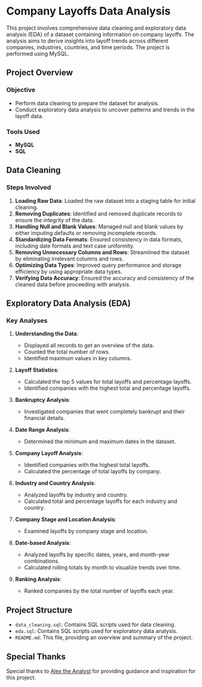 # Company Layoffs Data Analysis

This project involves comprehensive data cleaning and exploratory data analysis (EDA) of a dataset containing information on company layoffs. The analysis aims to derive insights into layoff trends across different companies, industries, countries, and time periods. The project is performed using MySQL.

## Project Overview

### Objective
- Perform data cleaning to prepare the dataset for analysis.
- Conduct exploratory data analysis to uncover patterns and trends in the layoff data.

### Tools Used
- **MySQL**
- **SQL**

## Data Cleaning

### Steps Involved
1. **Loading Raw Data**: Loaded the raw dataset into a staging table for initial cleaning.
2. **Removing Duplicates**: Identified and removed duplicate records to ensure the integrity of the data.
3. **Handling Null and Blank Values**: Managed null and blank values by either imputing defaults or removing incomplete records.
4. **Standardizing Data Formats**: Ensured consistency in data formats, including date formats and text case uniformity.
5. **Removing Unnecessary Columns and Rows**: Streamlined the dataset by eliminating irrelevant columns and rows.
6. **Optimizing Data Types**: Improved query performance and storage efficiency by using appropriate data types.
7. **Verifying Data Accuracy**: Ensured the accuracy and consistency of the cleaned data before proceeding with analysis.

## Exploratory Data Analysis (EDA)

### Key Analyses
1. **Understanding the Data**:
   - Displayed all records to get an overview of the data.
   - Counted the total number of rows.
   - Identified maximum values in key columns.

2. **Layoff Statistics**:
   - Calculated the top 5 values for total layoffs and percentage layoffs.
   - Identified companies with the highest total and percentage layoffs.

3. **Bankruptcy Analysis**:
   - Investigated companies that went completely bankrupt and their financial details.

4. **Date Range Analysis**:
   - Determined the minimum and maximum dates in the dataset.

5. **Company Layoff Analysis**:
   - Identified companies with the highest total layoffs.
   - Calculated the percentage of total layoffs by company.

6. **Industry and Country Analysis**:
   - Analyzed layoffs by industry and country.
   - Calculated total and percentage layoffs for each industry and country.

7. **Company Stage and Location Analysis**:
   - Examined layoffs by company stage and location.

8. **Date-based Analysis**:
   - Analyzed layoffs by specific dates, years, and month-year combinations.
   - Calculated rolling totals by month to visualize trends over time.

9. **Ranking Analysis**:
   - Ranked companies by the total number of layoffs each year.

## Project Structure
- `data_cleaning.sql`: Contains SQL scripts used for data cleaning.
- `eda.sql`: Contains SQL scripts used for exploratory data analysis.
- `README.md`: This file, providing an overview and summary of the project.

## Special Thanks
Special thanks to [Alex the Analyst](https://youtu.be/QYd-RtK58VQ?feature=shared) for providing guidance and inspiration for this project.
